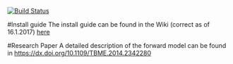 [![Build Status](https://travis-ci.org/EIT-team/PEITS.svg?branch=master)](https://travis-ci.org/EIT-team/PEITS)

#Install guide
The install guide can be found in the Wiki (correct as of 16.1.2017) [here](https://github.com/EIT-team/PEITS/wiki/Installing-PEITS)

#Research Paper
A detailed description of the forward model can be found in https://dx.doi.org/10.1109/TBME.2014.2342280

